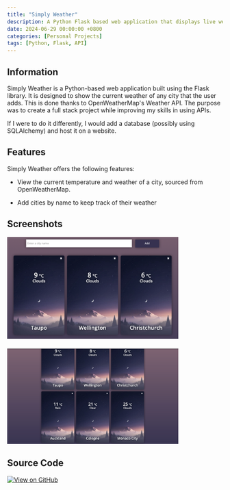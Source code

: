 ```yaml
---
title: "Simply Weather"
description: A Python Flask based web application that displays live weather data.
date: 2024-06-29 00:00:00 +0800
categories: [Personal Projects]
tags: [Python, Flask, API]
---
```


## Information
Simply Weather is a Python-based web application built using the Flask library. It is designed to show the current weather of any city that the user adds. This is done thanks to OpenWeatherMap's Weather API. The purpose was to create a full stack project while improving my skills in using APIs.

If I were to do it differently, I would add a database (possibly using SQLAlchemy) and host it on a website.

## Features
Simply Weather offers the following features:

- View the current temperature and weather of a city, sourced from OpenWeatherMap.

- Add cities by name to keep track of their weather


## Screenshots
<div style="display: flex; flex-wrap: wrap; gap: 20px;">
    <div>
        <img src="screenshots/three_cities.png" alt="Basic screen with default cities" style="max-width: 400px; max-height: 330px;">
    </div>
    <div>
        <img src="screenshots/six_cities.png" alt="Weather info of six different cities" style="max-width: 400px; max-height: 330px;">
    </div>
</div>


## Source Code
[![View on GitHub](https://img.shields.io/badge/GitHub-View_repository-blue?style=for-the-badge&logo=github)](https://github.com/IssacMathai/Simply-Weather)

